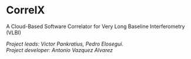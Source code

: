 # CorrelX 
A Cloud-Based Software Correlator for Very Long Baseline Interferometry (VLBI)

_Project leads: Victor Pankratius, Pedro Elosegui._<br>
_Project developer: Antonio Vazquez Alvarez_
